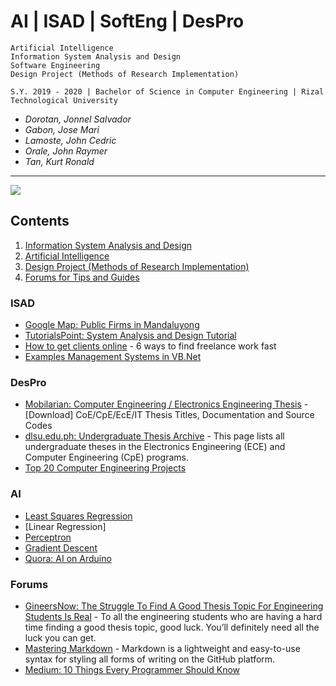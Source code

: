 # AI | ISAD | SoftEng | DesPro

```
Artificial Intelligence
Information System Analysis and Design
Software Engineering
Design Project (Methods of Research Implementation)

S.Y. 2019 - 2020 | Bachelor of Science in Computer Engineering | Rizal Technological University
```
- *Dorotan, Jonnel Salvador*
- *Gabon, Jose Mari*
- *Lamoste, John Cedric*
- *Orale, John Raymer*
- *Tan, Kurt Ronald*
---

![](https://miro.medium.com/max/400/0*RT6jF2VYVSVJIYEN.png)

## Contents
1. [Information System Analysis and Design](#ISAD)
1. [Artificial Intelligence](#AI)
1. [Design Project (Methods of Research Implementation)](#DesPro)
1. [Forums for Tips and Guides](#Forums)

### ISAD
- [Google Map: Public Firms in Mandaluyong](https://www.google.com/maps/search/public+firms+in+mandaluyong/@14.5777446,121.0388393,16z)
- [TutorialsPoint: System Analysis and Design Tutorial](https://www.tutorialspoint.com/system_analysis_and_design/)
- [How to get clients online](https://www.iwillteachyoutoberich.com/blog/how-to-get-clients/) - 6 ways to find freelance work fast
- [Examples Management Systems in VB.Net](https://www.sourcecodester.com/visual-basic-net)

### DesPro
- [Mobilarian: Computer Engineering / Electronics Engineering Thesis](https://www.mobilarian.com/showthread.php?t=1438493) - [Download] CoE/CpE/EcE/IT Thesis Titles, Documentation and Source Codes
- [dlsu.edu.ph: Undergraduate Thesis Archive](https://www.dlsu.edu.ph/colleges/gcoe/academic-departments/electronics-communications-engineering/thesis-archive/) - This page lists all undergraduate theses in the Electronics Engineering (ECE) and Computer Engineering (CpE) programs.
- [Top 20 Computer Engineering Projects](https://electronicsforu.com/electronics-projects/software-projects-ideas/computer-engineering-projects-ideas)

### AI
- [Least Squares Regression](https://www.mathsisfun.com/data/least-squares-regression.html)
- [Linear Regression]
- [Perceptron](https://towardsdatascience.com/6-steps-to-write-any-machine-learning-algorithm-from-scratch-perceptron-case-study-335f638a70f3)
- [Gradient Descent](https://www.youtube.com/watch?v=sDv4f4s2SB8&feature=share)
- [Quora: AI on Arduino](https://www.quora.com/How-do-you-implement-Artificial-Intelligence-in-an-Arduino-Project)

### Forums
- [GineersNow: The Struggle To Find A Good Thesis Topic For Engineering Students Is Real](https://gineersnow.com/students/the-struggle-to-find-a-good-thesis-topic-for-engineering-students-is-real) - To all the engineering students who are having a hard time finding a good thesis topic, good luck. You’ll definitely need all the luck you can get.
- [Mastering Markdown](https://guides.github.com/features/mastering-markdown/) - Markdown is a lightweight and easy-to-use syntax for styling all forms of writing on the GitHub platform.
- [Medium: 10 Things Every Programmer Should Know](https://medium.com/swlh/10-things-every-programmer-should-know-26ba37cfcaf4)
